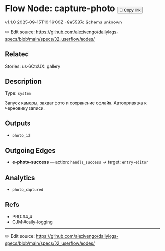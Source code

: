 
# Flow Node: capture-photo <button class="copy-link" aria-label="Copy page link" onclick="window.spechubCopyLink && window.spechubCopyLink()">🔗 Copy link</button>

<p class="badges">
  <span class="badge version">v1.1.0</span>
  <span class="badge build">2025-09-15T10:16:00Z · <a href="https://github.com/alexivengo/dailylogs-specs/commits/main" target="_blank" rel="noopener" class="sha">8e5537c</a></span>
  <span class="badge schema unknown">Schema unknown</span>
</p>

✏️ Edit source: https://github.com/alexivengo/dailylogs-specs/blob/main/specs/02_userflow/nodes/

## Related
Stories:
<span class="chip">[us-6](../../stories/us-6.md)</span>CtxUX:
<span class="chip">[gallery](../../ctxux/gallery.md)</span>
## Description
Type: `system`

Запуск камеры, захват фото и сохранение офлайн. Автопривязка к черновику записи.


## Outputs
- `photo_id`

## Outgoing Edges
- **e-photo-success** — action: `handle_success` → target: `entry-editor`

## Analytics
- `photo_captured`

## Refs
- PRD:#4_4
- CJM:#daily-logging

---
✏️ Edit source: https://github.com/alexivengo/dailylogs-specs/blob/main/specs/02_userflow/nodes/